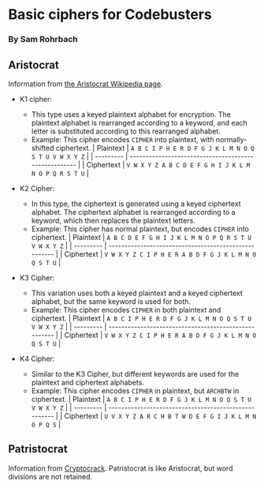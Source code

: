# Basic ciphers for Codebusters
### By Sam Rohrbach

## Aristocrat
Information from [the Aristocrat Wikipedia page](https://en.wikipedia.org/wiki/Aristocrat_Cipher). 

- K1 cipher: 
    - This type uses a keyed plaintext alphabet for encryption. The plaintext alphabet is rearranged according to a keyword, and each letter is substituted according to this rearranged alphabet. 
    - Example: This cipher encodes `CIPHER` into plaintext, with normally-shifted ciphertext. 
        | Plaintext | `A B C I P H E R D F G J K L M N O Q S T U V W X Y Z` |
        | --------- | ----------------------------------------------------- | 
        | Ciphertext | `V W X Y Z A B C D E F G H I J K L M N O P Q R S T U` |

- K2 Cipher: 
    - In this type, the ciphertext is generated using a keyed ciphertext alphabet. The ciphertext alphabet is rearranged according to a keyword, which then replaces the plaintext letters.
    - Example: This cipher has normal plaintext, but encodes `CIPHER` into ciphertext. 
        | Plaintext | `A B C D E F G H I J K L M N O P Q R S T U V W X Y Z` |
        | --------- | ----------------------------------------------------- | 
        | Ciphertext | `V W X Y Z C I P H E R A B D F G J K L M N O Q S T U` |

- K3 Cipher: 
    - This variation uses both a keyed plaintext and a keyed ciphertext alphabet, but the same keyword is used for both.
    - Example: This cipher encodes `CIPHER` in both plaintext and ciphertext. 
        | Plaintext | `A B C I P H E R D F G J K L M N O Q S T U V W X Y Z` |
        | --------- | ----------------------------------------------------- | 
        | Ciphertext | `V W X Y Z C I P H E R A B D F G J K L M N O Q S T U` |

- K4 Cipher: 
    - Similar to the K3 Cipher, but different keywords are used for the plaintext and ciphertext alphabets. 
    - Example: This cipher encodes `CIPHER` in plaintext, but `ARCHBTW` in ciphertext. 
        | Plaintext | `A B C I P H E R D F G J K L M N O Q S T U V W X Y Z` |
        | --------- | ----------------------------------------------------- | 
        | Ciphertext | `U V X Y Z A R C H B T W D E F G I J K L M N O P Q S` |


## Patristocrat
Information from [Cryptocrack](https://sites.google.com/site/cryptocrackprogram/user-guide/cipher-types/substitution/aristocratpatristocrat). 
Patristocrat is like Aristocrat, but word divisions are not retained. 
